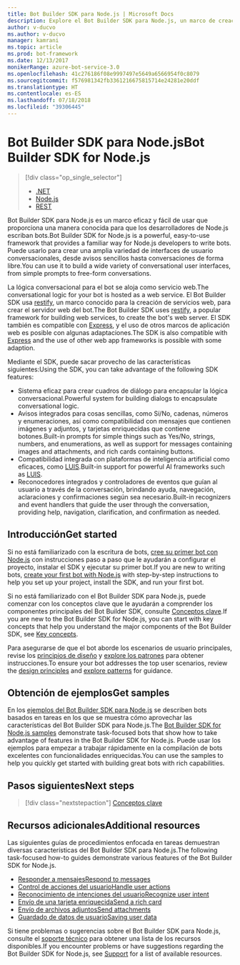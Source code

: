 ```yaml
---
title: Bot Builder SDK para Node.js | Microsoft Docs
description: Explore el Bot Builder SDK para Node.js, un marco de creación de bots eficaz y fácil de usar.
author: v-ducvo
ms.author: v-ducvo
manager: kamrani
ms.topic: article
ms.prod: bot-framework
ms.date: 12/13/2017
monikerRange: azure-bot-service-3.0
ms.openlocfilehash: 41c276186f08e9997497e5649a6566954f0c8079
ms.sourcegitcommit: f576981342fb3361216675815714e24281e20ddf
ms.translationtype: HT
ms.contentlocale: es-ES
ms.lasthandoff: 07/18/2018
ms.locfileid: "39306445"
---
```

# <a name="bot-builder-sdk-for-nodejs"></a><span data-ttu-id="f9c18-103">Bot Builder SDK para Node.js</span><span class="sxs-lookup"><span data-stu-id="f9c18-103">Bot Builder SDK for Node.js</span></span>

> [!div class="op_single_selector"]
> - [.NET](../dotnet/bot-builder-dotnet-overview.md)
> - [Node.js](../nodejs/bot-builder-nodejs-overview.md)
> - [REST](../rest-api/bot-framework-rest-overview.md)

<span data-ttu-id="f9c18-107">Bot Builder SDK para Node.js es un marco eficaz y fácil de usar que proporciona una manera conocida para que los desarrolladores de Node.js escriban bots.</span><span class="sxs-lookup"><span data-stu-id="f9c18-107">Bot Builder SDK for Node.js is a powerful, easy-to-use framework that provides a familiar way for Node.js developers to write bots.</span></span>
<span data-ttu-id="f9c18-108">Puede usarlo para crear una amplia variedad de interfaces de usuario conversacionales, desde avisos sencillos hasta conversaciones de forma libre.</span><span class="sxs-lookup"><span data-stu-id="f9c18-108">You can use it to build a wide variety of conversational user interfaces, from simple prompts to free-form conversations.</span></span>

<span data-ttu-id="f9c18-109">La lógica conversacional para el bot se aloja como servicio web.</span><span class="sxs-lookup"><span data-stu-id="f9c18-109">The conversational logic for your bot is hosted as a web service.</span></span> <span data-ttu-id="f9c18-110">El Bot Builder SDK usa <a href="http://restify.com">restify</a>, un marco conocido para la creación de servicios web, para crear el servidor web del bot.</span><span class="sxs-lookup"><span data-stu-id="f9c18-110">The Bot Builder SDK uses <a href="http://restify.com">restify</a>, a popular framework for building web services, to create the bot's web server.</span></span> <span data-ttu-id="f9c18-111">El SDK también es compatible con <a href="http://expressjs.com/">Express</a>, y el uso de otros marcos de aplicación web es posible con algunas adaptaciones.</span><span class="sxs-lookup"><span data-stu-id="f9c18-111">The SDK is also compatible with <a href="http://expressjs.com/">Express</a> and the use of other web app frameworks is possible with some adaption.</span></span> 

<span data-ttu-id="f9c18-112">Mediante el SDK, puede sacar provecho de las características siguientes:</span><span class="sxs-lookup"><span data-stu-id="f9c18-112">Using the SDK, you can take advantage of the following SDK features:</span></span> 

- <span data-ttu-id="f9c18-113">Sistema eficaz para crear cuadros de diálogo para encapsular la lógica conversacional.</span><span class="sxs-lookup"><span data-stu-id="f9c18-113">Powerful system for building dialogs to encapsulate conversational logic.</span></span>
- <span data-ttu-id="f9c18-114">Avisos integrados para cosas sencillas, como Sí/No, cadenas, números y enumeraciones, así como compatibilidad con mensajes que contienen imágenes y adjuntos, y tarjetas enriquecidas que contiene botones.</span><span class="sxs-lookup"><span data-stu-id="f9c18-114">Built-in prompts for simple things such as Yes/No, strings, numbers, and enumerations, as well as support for messages containing images and attachments, and rich cards containing buttons.</span></span>
- <span data-ttu-id="f9c18-115">Compatibilidad integrada con plataformas de inteligencia artificial como eficaces, como <a href="http://luis.ai" target="_blank">LUIS</a>.</span><span class="sxs-lookup"><span data-stu-id="f9c18-115">Built-in support for powerful AI frameworks such as <a href="http://luis.ai" target="_blank">LUIS</a>.</span></span>
- <span data-ttu-id="f9c18-116">Reconocedores integrados y controladores de eventos que guían al usuario a través de la conversación, brindando ayuda, navegación, aclaraciones y confirmaciones según sea necesario.</span><span class="sxs-lookup"><span data-stu-id="f9c18-116">Built-in recognizers and event handlers that guide the user through the conversation, providing help, navigation, clarification, and confirmation as needed.</span></span>

## <a name="get-started"></a><span data-ttu-id="f9c18-117">Introducción</span><span class="sxs-lookup"><span data-stu-id="f9c18-117">Get started</span></span>

<span data-ttu-id="f9c18-118">Si no está familiarizado con la escritura de bots, [cree su primer bot con Node.js](bot-builder-nodejs-quickstart.md) con instrucciones paso a paso que le ayudarán a configurar el proyecto, instalar el SDK y ejecutar su primer bot.</span><span class="sxs-lookup"><span data-stu-id="f9c18-118">If you are new to writing bots, [create your first bot with Node.js](bot-builder-nodejs-quickstart.md) with step-by-step instructions to help you set up your project, install the SDK, and run your first bot.</span></span> 

<span data-ttu-id="f9c18-119">Si no está familiarizado con el Bot Builder SDK para Node.js, puede comenzar con los conceptos clave que le ayudarán a comprender los componentes principales del Bot Builder SDK, consulte [Conceptos clave](bot-builder-nodejs-concepts.md).</span><span class="sxs-lookup"><span data-stu-id="f9c18-119">If you are new to the Bot Builder SDK for Node.js, you can start with key concepts that help you understand the major components of the Bot Builder SDK, see [Key concepts](bot-builder-nodejs-concepts.md).</span></span>

<span data-ttu-id="f9c18-120">Para asegurarse de que el bot aborde los escenarios de usuario principales, revise los [principios de diseño](../bot-service-design-principles.md) y [explore los patrones](../bot-service-design-pattern-task-automation.md) para obtener instrucciones.</span><span class="sxs-lookup"><span data-stu-id="f9c18-120">To ensure your bot addresses the top user scenarios, review the [design principles](../bot-service-design-principles.md) and [explore patterns](../bot-service-design-pattern-task-automation.md) for guidance.</span></span>

## <a name="get-samples"></a><span data-ttu-id="f9c18-121">Obtención de ejemplos</span><span class="sxs-lookup"><span data-stu-id="f9c18-121">Get samples</span></span>

<span data-ttu-id="f9c18-122">En los [ejemplos del Bot Builder SDK para Node.js](bot-builder-nodejs-samples.md) se describen bots basados en tareas en los que se muestra cómo aprovechar las características del Bot Builder SDK para Node.js.</span><span class="sxs-lookup"><span data-stu-id="f9c18-122">The [Bot Builder SDK for Node.js samples](bot-builder-nodejs-samples.md) demonstrate task-focused bots that show how to take advantage of features in the Bot Builder SDK for Node.js.</span></span> <span data-ttu-id="f9c18-123">Puede usar los ejemplos para empezar a trabajar rápidamente en la compilación de bots excelentes con funcionalidades enriquecidas.</span><span class="sxs-lookup"><span data-stu-id="f9c18-123">You can use the samples to help you quickly get started with building great bots with rich capabilities.</span></span>

## <a name="next-steps"></a><span data-ttu-id="f9c18-124">Pasos siguientes</span><span class="sxs-lookup"><span data-stu-id="f9c18-124">Next steps</span></span>
> [!div class="nextstepaction"]
> [Conceptos clave](bot-builder-nodejs-concepts.md)

## <a name="additional-resources"></a><span data-ttu-id="f9c18-126">Recursos adicionales</span><span class="sxs-lookup"><span data-stu-id="f9c18-126">Additional resources</span></span>

<span data-ttu-id="f9c18-127">Las siguientes guías de procedimientos enfocada en tareas demuestran diversas características del Bot Builder SDK para Node.js.</span><span class="sxs-lookup"><span data-stu-id="f9c18-127">The following task-focused how-to guides demonstrate various features of the Bot Builder SDK for Node.js.</span></span>

* [<span data-ttu-id="f9c18-128">Responder a mensajes</span><span class="sxs-lookup"><span data-stu-id="f9c18-128">Respond to messages</span></span>](bot-builder-nodejs-use-default-message-handler.md)
* [<span data-ttu-id="f9c18-129">Control de acciones del usuario</span><span class="sxs-lookup"><span data-stu-id="f9c18-129">Handle user actions</span></span>](bot-builder-nodejs-dialog-actions.md)
* [<span data-ttu-id="f9c18-130">Reconocimiento de intenciones del usuario</span><span class="sxs-lookup"><span data-stu-id="f9c18-130">Recognize user intent</span></span>](bot-builder-nodejs-recognize-intent-messages.md)
* [<span data-ttu-id="f9c18-131">Envío de una tarjeta enriquecida</span><span class="sxs-lookup"><span data-stu-id="f9c18-131">Send a rich card</span></span>](bot-builder-nodejs-send-rich-cards.md)
* [<span data-ttu-id="f9c18-132">Envío de archivos adjuntos</span><span class="sxs-lookup"><span data-stu-id="f9c18-132">Send attachments</span></span>](bot-builder-nodejs-send-receive-attachments.md)
* [<span data-ttu-id="f9c18-133">Guardado de datos de usuario</span><span class="sxs-lookup"><span data-stu-id="f9c18-133">Saving user data</span></span>](bot-builder-nodejs-save-user-data.md)


<span data-ttu-id="f9c18-134">Si tiene problemas o sugerencias sobre el Bot Builder SDK para Node.js, consulte el [soporte técnico](../bot-service-resources-links-help.md) para obtener una lista de los recursos disponibles.</span><span class="sxs-lookup"><span data-stu-id="f9c18-134">If you encounter problems or have suggestions regarding the Bot Builder SDK for Node.js, see [Support](../bot-service-resources-links-help.md) for a list of available resources.</span></span> 


[DesignGuide]: ../bot-service-design-principles.md 
[DesignPatterns]: ../bot-service-design-pattern-task-automation.md 
[HowTo]: bot-builder-nodejs-use-default-message-handler.md 

